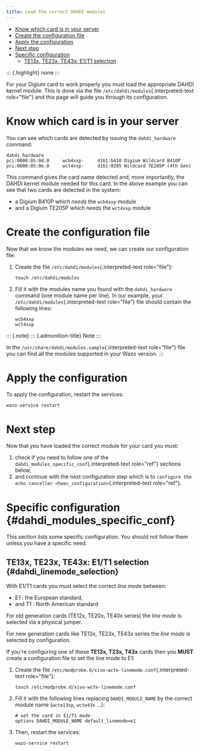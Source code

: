 ```yaml
---
title: Load the correct DAHDI modules
---
```


-   [Know which card is in your
    server](#know-which-card-is-in-your-server)
-   [Create the configuration file](#create-the-configuration-file)
-   [Apply the configuration](#apply-the-configuration)
-   [Next step](#next-step)
-   [Specific configuration](#dahdi_modules_specific_conf)
    -   [TE13x, TE23x, TE43x: E1/T1
        selection](#dahdi_linemode_selection)

::: {.highlight}
none
:::

For your Digium card to work properly you must load the appropriate
DAHDI kernel module. This is done via the file
`/etc/dahdi/modules`{.interpreted-text role="file"} and this page will
guide you through its configuration.

Know which card is in your server
=================================

You can see which cards are detected by issuing the `dahdi_hardware`
command:

    dahdi_hardware
    pci:0000:05:0d.0     wcb4xxp-     d161:b410 Digium Wildcard B410P
    pci:0000:05:0e.0     wct4xxp-     d161:0205 Wildcard TE205P (4th Gen)

This command gives the card name detected and, more importantly, the
DAHDI kernel module needed for this card. In the above example you can
see that two cards are detected in the system:

-   a Digium B410P *which needs* the `wcb4xxp` module
-   and a Digium TE205P *which needs* the `wct4xxp` module

Create the configuration file
=============================

Now that we know the modules we need, we can create our configuration
file:

1.  Create the file `/etc/dahdi/modules`{.interpreted-text role="file"}:

        touch /etc/dahdi/modules

2.  Fill it with the modules name you found with the `dahdi_hardware`
    command (one module name per line). In our example, your
    `/etc/dahdi/modules`{.interpreted-text role="file"} file should
    contain the following lines:

        wcb4xxp
        wct4xxp

::: {.note}
::: {.admonition-title}
Note
:::

In the `/usr/share/dahdi/modules.sample`{.interpreted-text role="file"}
file you can find all the modules supported in your Wazo version.
:::

Apply the configuration
=======================

To apply the configuration, restart the services:

    wazo-service restart

Next step
=========

Now that you have loaded the correct module for your card you must:

1.  check if you need to follow one of the
    `dahdi_modules_specific_conf`{.interpreted-text role="ref"} sections
    below,
2.  and continue with the next configuration step which is to
    `configure the echo canceller <hwec_configuration>`{.interpreted-text
    role="ref"}.

Specific configuration {#dahdi_modules_specific_conf}
======================

This section lists some specific configuration. You should not follow
them unless you have a specific need.

TE13x, TE23x, TE43x: E1/T1 selection {#dahdi_linemode_selection}
------------------------------------

With E1/T1 cards you must select the correct *line mode* between:

-   E1 : the European standard,
-   and T1 : North American standard

For old generation cards (TE12x, TE20x, TE40x series) the *line mode* is
selected via a physical jumper.

For new generation cards like TE13x, TE23x, TE43x series the *line mode*
is selected by configuration.

If you\'re configuring one of these **TE13x, T23x, T43x** cards then you
**MUST** create a configuration file to set the line mode to E1:

1.  Create the file
    `/etc/modprobe.d/xivo-wcte-linemode.conf`{.interpreted-text
    role="file"}:

        touch /etc/modprobe.d/xivo-wcte-linemode.conf

2.  Fill it with the following lines replacing `DAHDI_MODULE_NAME` by
    the correct module name (`wcte13xp`, `wcte43x` \...):

        # set the card in E1/T1 mode
        options DAHDI_MODULE_NAME default_linemode=e1

3.  Then, restart the services:

        wazo-service restart
